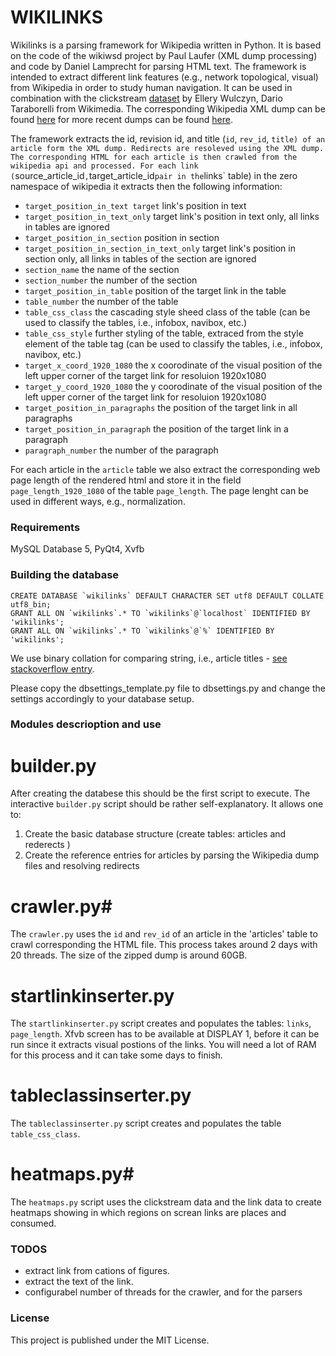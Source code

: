 # WIKILINKS #
Wikilinks is a parsing framework for Wikipedia written in Python. It is based on the code of the wikiwsd project by Paul Laufer
(XML dump processing) and code by Daniel Lamprecht for parsing HTML text. The framework is intended to extract different link features (e.g., network topological, visual) from Wikipedia in order to study human navigation. 
It can be used in combination with the clickstream [dataset](http://ewulczyn.github.io/Wikipedia_Clickstream_Getting_Started/) by Ellery Wulczyn, Dario Taraborelli from Wikimedia. 
The corresponding Wikipedia XML dump can be found [here](https://archive.org/details/enwiki-20150304) for more recent dumps can be found [here](https://en.wikipedia.org/wiki/Wikipedia:Database_download).
 
The framework extracts the id, revision id, and title (`id`, `rev_id`, `title) of an article form the XML dump. Redirects are resoleved using the XML dump. The corresponding HTML for each article is then crawled from the wikipedia api and processed.
For each link (`source_article_id`,`target_article_id` pair in the `links` table) in the zero namespace of wikipedia it extracts then the following information:
- `target_position_in_text target` link's position in text 
- `target_position_in_text_only` target link's position in text only, all links in tables are ignored
- `target_position_in_section`  position in section
- `target_position_in_section_in_text_only`  target link's position in section only, all links in tables of the section are ignored
- `section_name` the name of the section
- `section_number` the number of the section
- `target_position_in_table` position of the target link in the table
- `table_number` the number of the table
- `table_css_class` the cascading style sheed class of the table (can be used to classify the tables, i.e., infobox, navibox, etc.)
- `table_css_style` further styling of the table, extraced from the style element of the table tag (can be used to classify the tables, i.e., infobox, navibox, etc.)
- `target_x_coord_1920_1080` the x coorodinate of the visual position of the left upper corner of the target link for resoluion 1920x1080
- `target_y_coord_1920_1080` the y coorodinate of the visual position of the left upper corner of the target link for resoluion 1920x1080
- `target_position_in_paragraphs` the position of the target link in all paragraphs
- `target_position_in_paragraph` the position of the target link in a paragraph
- `paragraph_number` the number of the paragraph

For each article in the `article` table we also extract the corresponding web page length of the rendered html and store it in the
field `page_length_1920_1080` of the table `page_length`. The page lenght can be used in different ways, e.g., normalization.

### Requirements ###
MySQL Database 5, PyQt4, Xvfb


### Building the database ###
    CREATE DATABASE `wikilinks` DEFAULT CHARACTER SET utf8 DEFAULT COLLATE utf8_bin;
    GRANT ALL ON `wikilinks`.* TO `wikilinks`@`localhost` IDENTIFIED BY 'wikilinks';
    GRANT ALL ON `wikilinks`.* TO `wikilinks`@`%` IDENTIFIED BY 'wikilinks';


We use binary collation for comparing string, i.e., article titles - [see stackoverflow entry](http://stackoverflow.com/questions/5526334/what-effects-does-using-a-binary-collation-have).


Please copy the dbsettings_template.py file to dbsettings.py and change the settings accordingly to your database setup.

### Modules descrioption and use ##

# builder.py #
After creating the databese this should be the first script to execute.
The interactive `builder.py` script should be rather self-explanatory. It allows one to:

1. Create the basic database structure (create tables: articles and rederects )
2. Create the reference entries for articles by parsing the Wikipedia dump files and resolving redirects

# crawler.py#
The `crawler.py`  uses the `id` and `rev_id` of an article in the 'articles' table to crawl corresponding the HTML file. 
This process takes around 2 days with  20 threads. The size of the zipped dump is around 60GB. 


# startlinkinserter.py #
The `startlinkinserter.py` script creates and populates the tables: `links`, `page_length`. Xfvb screen has to be available at DISPLAY 1, before it can be run since it extracts visual postions of the links. 
You will need a lot of RAM for this process and it can take some days to finish.

# tableclassinserter.py #
The `tableclassinserter.py` script creates and populates the table `table_css_class`. 

# heatmaps.py#
The `heatmaps.py` script uses the clickstream data and the link data to create heatmaps showing in which regions on screan links are places and consumed.

 
### TODOS ###
- extract link from cations of figures.
- extract the text of the link.
- configurabel number of threads for the crawler, and for the parsers

### License ###
This project is published under the MIT License.

